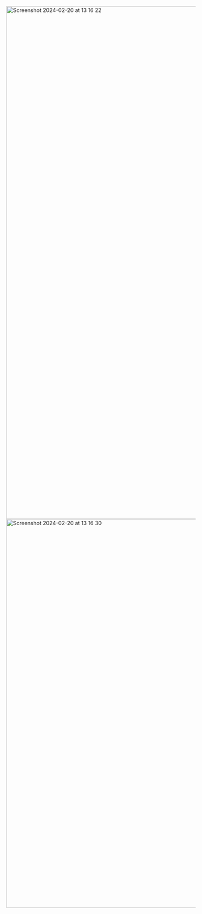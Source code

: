 
<img width="1361" alt="Screenshot 2024-02-20 at 13 16 22" src="https://github.com/Tkharkhelauri/piano-fcc/assets/95001028/5acb6392-29aa-4a68-bcca-d8a6cdabaab6">
<img width="1032" alt="Screenshot 2024-02-20 at 13 16 30" src="https://github.com/Tkharkhelauri/piano-fcc/assets/95001028/6f186fd0-82c1-4ce4-bc3d-cba3b8664815">

